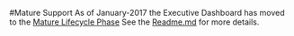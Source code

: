 #Mature Support
As of January-2017 the Executive Dashboard has moved to the [Mature Lifecycle Phase](http://links.esri.com/Support/ProductLifeCycle) 
See the [Readme.md](https://github.com/Esri/executive-dashboard/blob/master/README.md) for more details.

